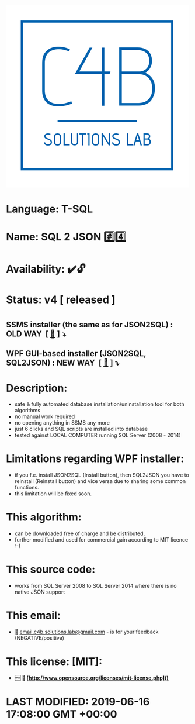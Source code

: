 <img src="https://github.com/C4B-Solutions-Lab/SoftwareDevelopment-T-SQL-2/blob/master/C4B_Solutions_Lab.png"></img>
# Language:&nbsp;T-SQL
# Name:&nbsp;SQL 2 JSON&nbsp;:hash::four:
# Availability:&nbsp;:heavy_check_mark::unlock:
# Status:&nbsp;<strong>v4</strong> [ released ]
#
## SSMS installer (the same as for JSON2SQL) : OLD WAY &nbsp;[&nbsp;[:floppy_disk:](https://github.com/C4B-Solutions-Lab/SoftwareDevelopment-T-SQL-2/blob/master/Dabrowski-Software-Development[vCurrent][v4][04-04-2017].zip)&nbsp;]&nbsp;:arrow_heading_down:
## WPF GUI-based installer (JSON2SQL, SQL2JSON) : NEW WAY &nbsp;[&nbsp;[:floppy_disk:](https://github.com/C4B-Solutions-Lab/SoftwareDevelopment-T-SQL-2/blob/master/WPF_Installer.zip)&nbsp;]&nbsp;:arrow_heading_down:
#
# Description:
 - safe & fully automated database installation/uninstallation tool for both algorithms
 - no manual work required
 - no opening anything in SSMS any more
 - just 6 clicks and SQL scripts are installed into database
 - tested against LOCAL COMPUTER running SQL Server (2008 - 2014)
# Limitations regarding WPF installer:
 - if you f.e. install JSON2SQL (Install button), then SQL2JSON you have to reinstall (Reinstall button) and vice versa due to sharing some common functions.
 - this limitation will be fixed soon.
#
# This algorithm:
  - can be downloaded free of charge and be distributed,
  - further modified and used for commercial gain according to MIT licence :-) 

# This source code:
  - works from SQL Server 2008 to SQL Server 2014 where there is no native JSON support
  
# This email:
  - :email:&nbsp;email.c4b.solutions.lab@gmail.com - is for your feedback (NEGATIVE/positive)
  
# This license: [MIT]:
 - :free:&nbsp;:book:&nbsp;**[http://www.opensource.org/licenses/mit-license.php]()**

#
# <strong>LAST MODIFIED: 2019-06-16 17:08:00 GMT +00:00</strong>
